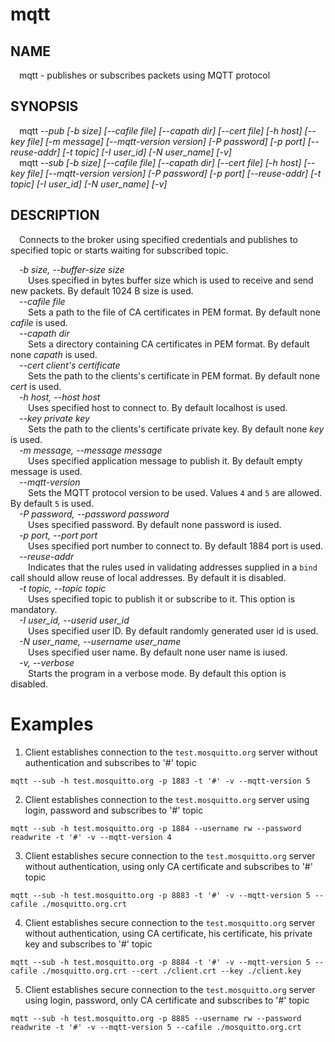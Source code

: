 # mqtt
## NAME
&emsp;mqtt - publishes or subscribes packets using MQTT protocol
## SYNOPSIS
&emsp;mqtt _--pub [-b size] [--cafile file] [--capath dir] [--cert file] [-h host] [--key file] [-m message] [--mqtt-version version] [-P password] [-p port] [--reuse-addr] [-t topic] [-I user_id] [-N user_name] [-v]_  
&emsp;mqtt _--sub [-b size] [--cafile file] [--capath dir] [--cert file] [-h host] [--key file] [--mqtt-version version] [-P password] [-p port] [--reuse-addr] [-t topic] [-I user_id] [-N user_name] [-v]_  
## DESCRIPTION
&emsp;Connects to the broker using specified credentials and publishes to specified topic or starts waiting for subscribed topic.

&emsp;_-b size, --buffer-size size_  
&emsp;&emsp;Uses specified in bytes buffer size which is used to receive and send new packets. By default 1024 B size is used.  
&emsp;_--cafile file_  
&emsp;&emsp;Sets a path to the file of CA certificates in PEM format. By default none _cafile_ is used.  
&emsp;_--capath dir_  
&emsp;&emsp;Sets a directory containing CA certificates in PEM format. By default none _capath_ is used.  
&emsp;_--cert client's certificate_  
&emsp;&emsp;Sets the path to the clients's certificate in PEM format. By default none _cert_ is used.  
&emsp;_-h host, --host host_  
&emsp;&emsp;Uses specified host to connect to. By default localhost is used.  
&emsp;_--key private key_  
&emsp;&emsp;Sets the path to the clients's certificate private key. By default none _key_ is used.  
&emsp;_-m message, --message message_  
&emsp;&emsp;Uses specified application message to publish it. By default empty message is used.  
&emsp;_--mqtt-version_  
&emsp;&emsp;Sets the MQTT protocol version to be used. Values `4` and `5` are allowed. By default `5` is used.  
&emsp;_-P password, --password password_  
&emsp;&emsp;Uses specified password. By default none password is iused.   
&emsp;_-p port, --port port_  
&emsp;&emsp;Uses specified port number to connect to. By default 1884 port is used.  
&emsp;_--reuse-addr_  
&emsp;&emsp;Indicates that the rules used in validating addresses supplied in a `bind` call should allow reuse of local addresses. By default it is disabled.  
&emsp;_-t topic, --topic topic_  
&emsp;&emsp;Uses specified topic to publish it or subscribe to it. This option is mandatory.  
&emsp;_-I user_id, --userid user_id_  
&emsp;&emsp;Uses specified user ID. By default randomly generated user id is used.  
&emsp;_-N user_name, --username user_name_  
&emsp;&emsp;Uses specified user name. By default none user name is iused.  
&emsp;_-v, --verbose_  
&emsp;&emsp;Starts the program in a verbose mode. By default this option is disabled.  

# Examples
1. Client establishes connection to the `test.mosquitto.org` server without authentication and subscribes to '#' topic
```
mqtt --sub -h test.mosquitto.org -p 1883 -t '#' -v --mqtt-version 5
```
2. Client establishes connection to the `test.mosquitto.org` server using login, password and subscribes to '#' topic
```
mqtt --sub -h test.mosquitto.org -p 1884 --username rw --password readwrite -t '#' -v --mqtt-version 4
```
3. Client establishes secure connection to the `test.mosquitto.org` server without authentication, using only CA certificate and subscribes to '#' topic
```
mqtt --sub -h test.mosquitto.org -p 8883 -t '#' -v --mqtt-version 5 --cafile ./mosquitto.org.crt
```
4. Client establishes secure connection to the `test.mosquitto.org` server without authentication, using CA certificate, his certificate, his private key and subscribes to '#' topic
```
mqtt --sub -h test.mosquitto.org -p 8884 -t '#' -v --mqtt-version 5 --cafile ./mosquitto.org.crt --cert ./client.crt --key ./client.key
```
5. Client establishes secure connection to the `test.mosquitto.org` server using login, password, only CA certificate and subscribes to '#' topic
```
mqtt --sub -h test.mosquitto.org -p 8885 --username rw --password readwrite -t '#' -v --mqtt-version 5 --cafile ./mosquitto.org.crt
```

